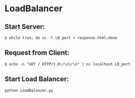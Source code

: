 # LoadBalancer
## Start Server:
```
$ while true; do nc -l LB_port < response.html;done
```
## Request from Client:
```
$ echo -n "GET / HTTP/1.0\r\n\r\n" | nc localhost LB_port
```
## Start Load Balancer:
```
python LoadBalancer.py
```
